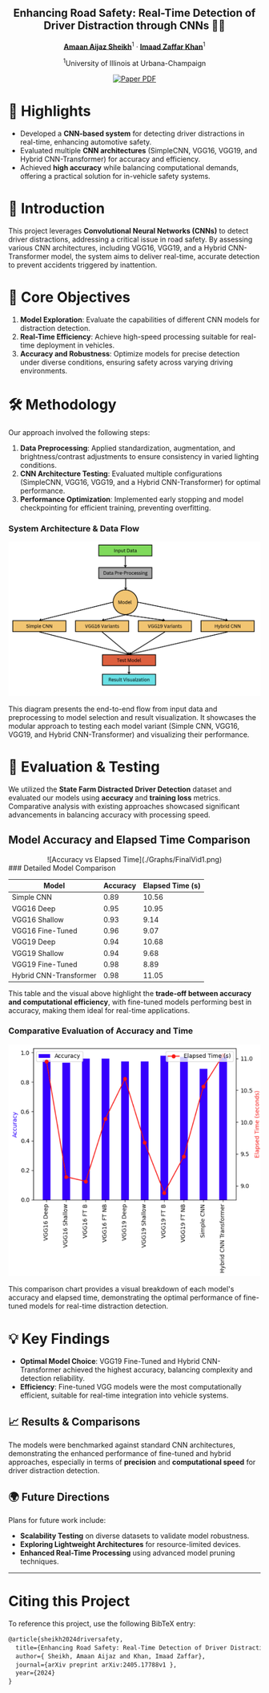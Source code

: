 <div align="center">
<h2>Enhancing Road Safety: Real-Time Detection of Driver Distraction through CNNs 🚗💡</h2>

[**Amaan Aijaz Sheikh**](https://github.com/AmaanAijaz)<sup>1</sup> · [**Imaad Zaffar Khan**](https://github.com/imaad786)<sup>1</sup>

<sup>1</sup>University of Illinois at Urbana-Champaign



<a href="https://arxiv.org/abs/2405.17788"><img src='https://img.shields.io/badge/arXiv-DriverDistraction-red' alt='Paper PDF'></a>

</div>

# 🌟 Highlights

- Developed a **CNN-based system** for detecting driver distractions in real-time, enhancing automotive safety.
- Evaluated multiple **CNN architectures** (SimpleCNN, VGG16, VGG19, and Hybrid CNN-Transformer) for accuracy and efficiency.
- Achieved **high accuracy** while balancing computational demands, offering a practical solution for in-vehicle safety systems.

# 🚀 Introduction 

This project leverages **Convolutional Neural Networks (CNNs)** to detect driver distractions, addressing a critical issue in road safety. By assessing various CNN architectures, including VGG16, VGG19, and a Hybrid CNN-Transformer model, the system aims to deliver real-time, accurate detection to prevent accidents triggered by inattention.

# 🎯 Core Objectives

1. **Model Exploration**: Evaluate the capabilities of different CNN models for distraction detection.
2. **Real-Time Efficiency**: Achieve high-speed processing suitable for real-time deployment in vehicles.
3. **Accuracy and Robustness**: Optimize models for precise detection under diverse conditions, ensuring safety across varying driving environments.

# 🛠️ Methodology

Our approach involved the following steps:

1. **Data Preprocessing**: Applied standardization, augmentation, and brightness/contrast adjustments to ensure consistency in varied lighting conditions.
2. **CNN Architecture Testing**: Evaluated multiple configurations (SimpleCNN, VGG16, VGG19, and a Hybrid CNN-Transformer) for optimal performance.
3. **Performance Optimization**: Implemented early stopping and model checkpointing for efficient training, preventing overfitting.

### System Architecture & Data Flow

![System Architecture](./Graphs/systemArch.png)

This diagram presents the end-to-end flow from input data and preprocessing to model selection and result visualization. It showcases the modular approach to testing each model variant (Simple CNN, VGG16, VGG19, and Hybrid CNN-Transformer) and visualizing their performance.


# 🔬 Evaluation & Testing

We utilized the **State Farm Distracted Driver Detection** dataset and evaluated our models using **accuracy** and **training loss** metrics. Comparative analysis with existing approaches showcased significant advancements in balancing accuracy with processing speed.

## Model Accuracy and Elapsed Time Comparison
<div align="center">
![Accuracy vs Elapsed Time](./Graphs/FinalVid1.png)
</div>
### Detailed Model Comparison
<div align="center">

| **Model**              | **Accuracy** | **Elapsed Time (s)** |
|------------------------|--------------|-----------------------|
| Simple CNN             | 0.89        | 10.56                |
| VGG16 Deep             | 0.95        | 10.95                |
| VGG16 Shallow          | 0.93        | 9.14                 |
| VGG16 Fine-Tuned       | 0.96        | 9.07                 |
| VGG19 Deep             | 0.94        | 10.68                |
| VGG19 Shallow          | 0.94        | 9.68                 |
| VGG19 Fine-Tuned       | 0.98        | 8.89                 |
| Hybrid CNN-Transformer | 0.98        | 11.05                |

</div>

This table and the visual above highlight the **trade-off between accuracy and computational efficiency**, with fine-tuned models performing best in accuracy, making them ideal for real-time applications.

### Comparative Evaluation of Accuracy and Time

![Model Comparison](./Graphs/FinalVid2.png)

This comparison chart provides a visual breakdown of each model's accuracy and elapsed time, demonstrating the optimal performance of fine-tuned models for real-time distraction detection.


# 💡 Key Findings

- **Optimal Model Choice**: VGG19 Fine-Tuned and Hybrid CNN-Transformer achieved the highest accuracy, balancing complexity and detection reliability.
- **Efficiency**: Fine-tuned VGG models were the most computationally efficient, suitable for real-time integration into vehicle systems.

## 📈 Results & Comparisons

The models were benchmarked against standard CNN architectures, demonstrating the enhanced performance of fine-tuned and hybrid approaches, especially in terms of **precision** and **computational speed** for driver distraction detection.

## 🌍 Future Directions

Plans for future work include:
- **Scalability Testing** on diverse datasets to validate model robustness.
- **Exploring Lightweight Architectures** for resource-limited devices.
- **Enhanced Real-Time Processing** using advanced model pruning techniques.

---

# Citing this Project

To reference this project, use the following BibTeX entry:

```latex
@article{sheikh2024driversafety,
  title={Enhancing Road Safety: Real-Time Detection of Driver Distraction through CNNs},
  author={ Sheikh, Amaan Aijaz and Khan, Imaad Zaffar},
  journal={arXiv preprint arXiv:2405.17788v1 },
  year={2024}
}
